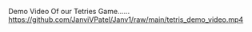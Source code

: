 Demo Video Of our Tetries Game......
https://github.com/JanviVPatel/Janv1/raw/main/tetris_demo_video.mp4
